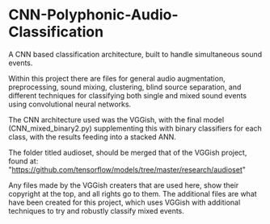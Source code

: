 # CNN-Polyphonic-Audio-Classification
A CNN based classification architecture, built to handle simultaneous sound events.

Within this project there are files for general audio augmentation, preprocessing, sound mixing, clustering, blind source separation, and different techniques for classifying both single and mixed sound events using convolutional neural networks.

The CNN architecture used was the VGGish, with the final model (CNN_mixed_binary2.py) supplementing this with binary classifiers for each class, with the results feeding into a stacked ANN.

The folder titled audioset, should be merged that of the VGGish project, found at: "https://github.com/tensorflow/models/tree/master/research/audioset"

Any files made by the VGGish creaters that are used here, show their copyright at the top, and all rights go to them. The additional files are what have been created for this project, which uses VGGish with additional techniques to try and robustly classify mixed events. 
